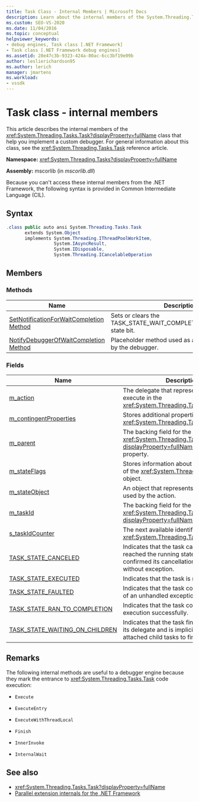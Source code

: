 ```yaml
---
title: Task Class - Internal Members | Microsoft Docs
description: Learn about the internal members of the System.Threading.Tasks.Task class that help you implement a custom debugger. 
ms.custom: SEO-VS-2020
ms.date: 11/04/2016
ms.topic: conceptual
helpviewer_keywords:
- debug engines, Task class [.NET Framework]
- Task class [.NET Framework debug engines]
ms.assetid: 28e47c3b-9323-424a-80ac-6cc3bf19e09b
author: leslierichardson95
ms.author: lerich
manager: jmartens
ms.workload:
- vssdk
---
```

# Task class - internal members
This article describes the internal members of the <xref:System.Threading.Tasks.Task?displayProperty=fullName> class that help you implement a custom debugger. For general information about this class, see the <xref:System.Threading.Tasks.Task> reference article.

 **Namespace:** <xref:System.Threading.Tasks?displayProperty=fullName>

 **Assembly:** mscorlib (in *mscorlib.dll*)

 Because you can't access these internal members from the .NET Framework, the following syntax is provided in Common Intermediate Language (CIL).

## Syntax

```csharp
.class public auto ansi System.Threading.Tasks.Task
       extends System.Object
       implements System.Threading.IThreadPoolWorkItem,
                  System.IAsyncResult,
                  System.IDisposable,
                  System.Threading.ICancelableOperation
```

## Members

### Methods

|Name|Description|
|----------|-----------------|
|[SetNotificationForWaitCompletion Method](../../extensibility/debugger/setnotificationforwaitcompletion-method.md)|Sets or clears the TASK_STATE_WAIT_COMPLETION_NOTIFICATION state bit.|
|[NotifyDebuggerOfWaitCompletion Method](../../extensibility/debugger/notifydebuggerofwaitcompletion-method.md)|Placeholder method used as a breakpoint target by the debugger.|

### Fields

|Name|Description|
|----------|-----------------|
|[m_action](../../extensibility/debugger/m-action-field.md)|The delegate that represents the code to execute in the <xref:System.Threading.Tasks.Task> object.|
|[m_contingentProperties](../../extensibility/debugger/m-contingentproperties-field.md)|Stores additional properties of the <xref:System.Threading.Tasks.Task> object.|
|[m_parent](../../extensibility/debugger/m-parent-field.md)|The backing field for the <xref:System.Threading.Tasks.Task?displayProperty=fullName> parent property.|
|[m_stateFlags](../../extensibility/debugger/m-stateflags-field.md)|Stores information about the current state of the <xref:System.Threading.Tasks.Task> object.|
|[m_stateObject](../../extensibility/debugger/m-stateobject-field.md)|An object that represents data that will be used by the action.|
|[m_taskId](../../extensibility/debugger/m-taskid-field.md)|The backing field for the <xref:System.Threading.Tasks.Task.Id%2A?displayProperty=fullName> property.|
|[s_taskIdCounter](../../extensibility/debugger/s-taskidcounter-field.md)|The next available identifier for a <xref:System.Threading.Tasks.Task> object.|
|[TASK_STATE_CANCELED](../../extensibility/debugger/task-state-canceled-field.md)|Indicates that the task canceled before it reached the running state, or that the task confirmed its cancellation and completed without exception.|
|[TASK_STATE_EXECUTED](../../extensibility/debugger/task-state-executed-field.md)|Indicates that the task is running.|
|[TASK_STATE_FAULTED](../../extensibility/debugger/task-state-faulted-field.md)|Indicates that the task completed because of an unhandled exception.|
|[TASK_STATE_RAN_TO_COMPLETION](../../extensibility/debugger/task-state-ran-to-completion-field.md)|Indicates that the task completed execution successfully.|
|[TASK_STATE_WAITING_ON_CHILDREN](../../extensibility/debugger/task-state-waiting-on-children-field.md)|Indicates that the task finished executing its delegate and is implicitly waiting for attached child tasks to finish.|

## Remarks
 The following internal methods are useful to a debugger engine because they mark the entrance to <xref:System.Threading.Tasks.Task> code execution:

- `Execute`

- `ExecuteEntry`

- `ExecuteWithThreadLocal`

- `Finish`

- `InnerInvoke`

- `InternalWait`

## See also
- <xref:System.Threading.Tasks.Task?displayProperty=fullName>
- [Parallel extension internals for the .NET Framework](../../extensibility/debugger/parallel-extension-internals-for-the-dotnet-framework.md)
